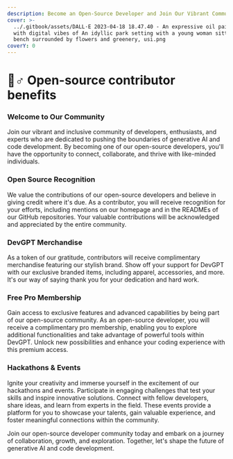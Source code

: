 ```yaml
---
description: Become an Open-Source Developer and Join Our Vibrant Community!
cover: >-
  ../.gitbook/assets/DALL·E 2023-04-18 18.47.40 - An expressive oil painting
  with digital vibes of An idyllic park setting with a young woman sitting on a
  bench surrounded by flowers and greenery, usi.png
coverY: 0
---
```


# 🧝♂ Open-source contributor benefits

### Welcome to Our Community

Join our vibrant and inclusive community of developers, enthusiasts, and experts who are dedicated to pushing the boundaries of generative AI and code development. By becoming one of our open-source developers, you'll have the opportunity to connect, collaborate, and thrive with like-minded individuals.

### Open Source Recognition

We value the contributions of our open-source developers and believe in giving credit where it's due. As a contributor, you will receive recognition for your efforts, including mentions on our homepage and in the READMEs of our GitHub repositories. Your valuable contributions will be acknowledged and appreciated by the entire community.

### DevGPT Merchandise

As a token of our gratitude, contributors will receive complimentary merchandise featuring our stylish brand. Show off your support for DevGPT with our exclusive branded items, including apparel, accessories, and more. It's our way of saying thank you for your dedication and hard work.

### Free Pro Membership

Gain access to exclusive features and advanced capabilities by being part of our open-source community. As an open-source developer, you will receive a complimentary pro membership, enabling you to explore additional functionalities and take advantage of powerful tools within DevGPT. Unlock new possibilities and enhance your coding experience with this premium access.

### Hackathons & Events

Ignite your creativity and immerse yourself in the excitement of our hackathons and events. Participate in engaging challenges that test your skills and inspire innovative solutions. Connect with fellow developers, share ideas, and learn from experts in the field. These events provide a platform for you to showcase your talents, gain valuable experience, and foster meaningful connections within the community.

Join our open-source developer community today and embark on a journey of collaboration, growth, and exploration. Together, let's shape the future of generative AI and code development.
